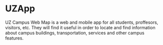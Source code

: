 # UZApp
UZ Campus Web Map is a web and mobile app for all students, proffesors, visitors, etc. They will find it useful in order to locate and find information about campus buildings, transportation, services and other campus features.

